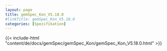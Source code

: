 ```yaml
---
layout: page
title: gemSpec_Kon_V5.18.0
#linkTitle: gemSpec_Kon_V5.18.0
categories: [Spezifikation]
---
```

{{< include-html "content/de/docs/gemSpec/gemSpec_Kon/gemSpec_Kon_V5.18.0.html" >}}